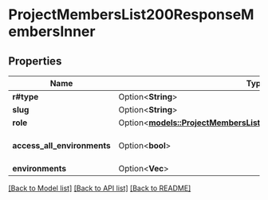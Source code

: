 # ProjectMembersList200ResponseMembersInner

## Properties

Name | Type | Description | Notes
------------ | ------------- | ------------- | -------------
**r#type** | Option<**String**> |  | [optional]
**slug** | Option<**String**> |  | [optional]
**role** | Option<[**models::ProjectMembersList200ResponseMembersInnerRole**](project_members_list_200_response_members_inner_role.md)> |  | [optional]
**access_all_environments** | Option<**bool**> |  | [optional][default to true]
**environments** | Option<**Vec<String>**> |  | [optional]

[[Back to Model list]](../README.md#documentation-for-models) [[Back to API list]](../README.md#documentation-for-api-endpoints) [[Back to README]](../README.md)


